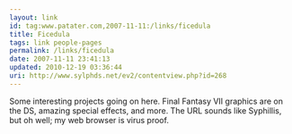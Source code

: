 ```yaml
---
layout: link
id: tag:www.patater.com,2007-11-11:/links/ficedula
title: Ficedula
tags: link people-pages
permalink: /links/ficedula
date: 2007-11-11 23:41:13
updated: 2010-12-19 03:36:44
uri: http://www.sylphds.net/ev2/contentview.php?id=268
---
```

Some interesting projects going on here. Final Fantasy VII graphics are on the
DS, amazing special effects, and more. The URL sounds like Syphillis, but oh
well; my web browser is virus proof.

